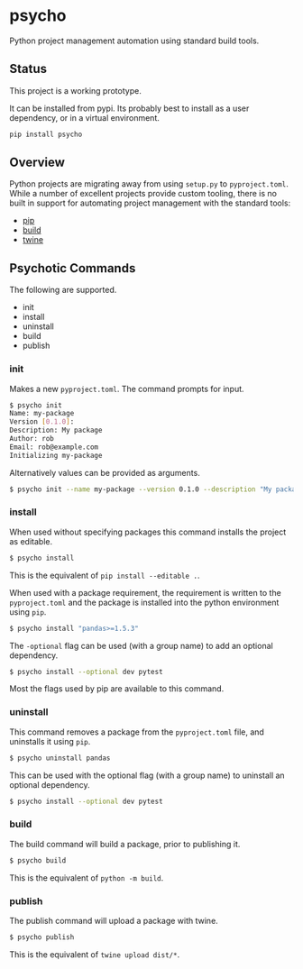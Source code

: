 # psycho

Python project management automation using standard build tools.

## Status

This project is a working prototype.

It can be installed from pypi. Its probably best to install as a user
dependency, or in a virtual environment.

```bash
pip install psycho
```

## Overview

Python projects are migrating away from using `setup.py` to `pyproject.toml`.
While a number of excellent projects provide custom tooling, there is no built
in support for automating project management with the standard tools:

* [pip](https://pypi.org/project/pip/)
* [build](https://pypi.org/project/build/)
* [twine](https://pypi.org/project/twine/)

## Psychotic Commands

The following are supported.

* init
* install
* uninstall
* build
* publish

### init

Makes a new `pyproject.toml`. The command prompts for input.

```bash
$ psycho init
Name: my-package
Version [0.1.0]: 
Description: My package
Author: rob
Email: rob@example.com
Initializing my-package
```

Alternatively values can be provided as arguments.

```bash
$ psycho init --name my-package --version 0.1.0 --description "My package" --author "Rob Blackbourb" --email "rob@example.com"
```

### install

When used without specifying packages this command installs the project as editable.

```bash
$ psycho install
```

This is the equivalent of `pip install --editable .`.

When used with a package requirement, the requirement is written to the `pyproject.toml`
and the package is installed into the python environment using `pip`.

```bash
$ psycho install "pandas>=1.5.3"
```

The `-optional` flag can be used (with a group name) to add an optional dependency.

```bash
$ psycho install --optional dev pytest
```

Most the flags used by pip are available to this command.

### uninstall

This command removes a package from the `pyproject.toml` file, and uninstalls
it using `pip`.

```bash
$ psycho uninstall pandas
```

This can be used with the optional flag (with a group name) to uninstall an optional
dependency.

```bash
$ psycho install --optional dev pytest
```

### build

The build command will build a package, prior to publishing it.

```bash
$ psycho build
```

This is the equivalent of `python -m build`.

### publish

The publish command will upload a package with twine.

```bash
$ psycho publish
```

This is the equivalent of `twine upload dist/*`.